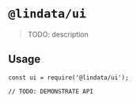 # `@lindata/ui`

> TODO: description

## Usage

```
const ui = require('@lindata/ui');

// TODO: DEMONSTRATE API
```
